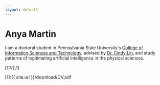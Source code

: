 ```yaml
---
layout: default
---
```


# Anya Martin

I am a doctoral student in Pennsylvania State University's [College of Information Sciences and Technology](https://ist.psu.edu/directory/abm7057), advised by [Dr. Cindy Lin](https://lincindy.com/), and study patterns of legitimating artificial intelligence in the physical sciences. 

[CV][1]

[1]:{{ site.url }}/download/CV.pdf
